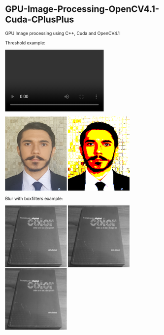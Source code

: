 # GPU-Image-Processing-OpenCV4.1-Cuda-CPlusPlus
GPU Image processing using C++, Cuda and OpenCV4.1

Threshold example:

<p>
  <video width="320" height="200" src="originalThreshold.webm" controls preload>
  <video width="320" height="200" src="resoultThreshold.webm" controls preload>
</p>


<p>
  <img width="200" height="240" src="template.png">
  <img width="200" height="240" src="thresholdedImage.png">
</p>


Blur with boxfilters example:

<p>
  <img width="200" height="200" src="Blurred3x3.png">
  <img width="200" height="200" src="Blurred5x5.png">
  <img width="200" height="200" src="Blurred7x7.png">
</p>
